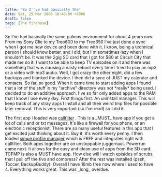 ```yaml
---
title: 'So I''ve had basically the'
date: Sat, 25 Mar 2006 18:48:00 +0000
draft: false
tags: [The firehose]
---
```


So I've had basically the same palmos environment for about 4 years now. From my Sony Clie to my Treo600 to my Treo650 I've just done a sync when I got me new device and been done with it. I know, being a technical person I should know better, and I did, but I'm sometimes lazy when I shouldn't be. It was the 2gig SD card that I got for $80 at Circuit City that made me do it. I want to be able to keep TV episodes on it and there was something that was causing a nasty reboot every time I tried to play an mp3 or a video with mp3 audio. Well, I got crazy the other night, did a few backups and blanked the device. I then did a sync of JUST my calendar and contacts. So far, so good. When it came time to start adding apps I found that a lot of the stuff in my "archive" directory was not \*really\* being used. I decided to do an additive approach. I've so far only added apps to the RAM that I know I use every day. First things first. An uninstall manager. This will keep track of any stray apps I install and all their weird tmp files for possible later removal. This is very important (so I've read) so I did it.  
  
The first app I loaded was [callfilter](http://www.velocityware.com/callfilter/cfinfo.htm) . This is a \_MUST\_ have app if you get a lot of calls and or txt messages. It's like a firewall for you phone, or an electronic receptionist. There are so many useful features in this app that I get excited just thinking about it. Buy it, it's worth every penny. I then loaded [simpe profile manager](http://www.palmgear.com/index.cfm?fuseaction=software.showsoftware&prodid=55044) which is FREE and integrates right with callfilter. Both apps together are an unstoppable juggernaut. Powerrun came next. It allows for the easy and clean use of apps from the SD card. TCPMP is also a MUST have app. How else will I watch episides of scrubs that I pull off the tivo and compress? After the rest was installed (pssh, Toccer, BackupBuddy). Overall I have 18mb free now where I used to have 4. Everything works great. This was \_long\_ overdue.